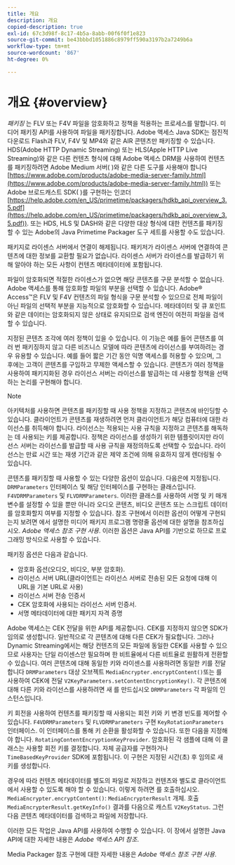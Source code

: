 ```yaml
---
title: 개요
description: 개요
copied-description: true
exl-id: 67c3d98f-8c17-4b5a-8abb-00f6f0f1e823
source-git-commit: be43bbbd1051886c8979ff590a3197b2a7249b6a
workflow-type: tm+mt
source-wordcount: '867'
ht-degree: 0%

---
```


# 개요 {#overview}

*패키징* 는 FLV 또는 F4V 파일을 암호화하고 정책을 적용하는 프로세스를 말합니다. 미디어 패키징 API를 사용하여 파일을 패키징합니다. Adobe 액세스 Java SDK는 점진적 다운로드 Flash과 FLV, F4V 및 MP4와 같은 AIR 콘텐츠만 패키징할 수 있습니다. HDS(Adobe HTTP Dynamic Streaming) 또는 HLS(Apple HTTP Live Streaming)와 같은 다른 컨텐츠 형식에 대해 Adobe 액세스 DRM을 사용하여 컨텐츠를 패키징하려면 Adobe Medium 서버( )와 같은 다른 도구를 사용해야 합니다 [https://www.adobe.com/products/adobe-media-server-family.html](https://www.adobe.com/products/adobe-media-server-family.html)) 또는 Adobe 브로드캐스트 SDK( )를 구현하는 인코더 [https://help.adobe.com/en_US/primetime/packagers/hdkb_api_overview_3.5.pdf](https://help.adobe.com/en_US/primetime/packagers/hdkb_api_overview_3.5.pdf)). 또는 HDS, HLS 및 DASH와 같은 다양한 대상 형식에 대한 컨텐츠를 패키징할 수 있는 Adobe의 Java Primetime Packager 도구 세트를 사용할 수도 있습니다.

패키지로 라이센스 서버에서 연결이 해제됩니다. 패키저가 라이센스 서버에 연결하여 콘텐츠에 대한 정보를 교환할 필요가 없습니다. 라이센스 서버가 라이센스를 발급하기 위해 알아야 하는 모든 사항이 컨텐츠 메타데이터에 포함됩니다.

파일이 암호화되면 적절한 라이센스가 없으면 해당 콘텐츠를 구문 분석할 수 없습니다. Adobe 액세스를 통해 암호화할 파일의 부분을 선택할 수 있습니다. Adobe® Access™은 FLV 및 F4V 컨텐츠의 파일 형식을 구문 분석할 수 있으므로 전체 파일이 아닌 파일의 선택적 부분을 지능적으로 암호화할 수 있습니다. 메타데이터 및 큐 포인트와 같은 데이터는 암호화되지 않은 상태로 유지되므로 검색 엔진이 여전히 파일을 검색할 수 있습니다.

지정된 콘텐츠 조각에 여러 정책이 있을 수 있습니다. 이 기능은 예를 들어 콘텐츠를 여러 번 패키징하지 않고 다른 비즈니스 모델에 따라 콘텐츠에 라이선스를 부여하려는 경우 유용할 수 있습니다. 예를 들어 짧은 기간 동안 익명 액세스를 허용할 수 있으며, 그 후에는 고객이 콘텐츠를 구입하고 무제한 액세스할 수 있습니다. 콘텐츠가 여러 정책을 사용하여 패키지화된 경우 라이선스 서버는 라이선스를 발급하는 데 사용할 정책을 선택하는 논리를 구현해야 합니다.

>[!NOTE]
>
>아키텍처를 사용하면 콘텐츠를 패키징할 때 사용 정책을 지정하고 콘텐츠에 바인딩할 수 있습니다. 클라이언트가 콘텐츠를 재생하려면 먼저 클라이언트가 해당 컴퓨터에 대한 라이선스를 취득해야 합니다. 라이선스는 적용되는 사용 규칙을 지정하고 콘텐츠를 해독하는 데 사용되는 키를 제공합니다. 정책은 라이선스를 생성하기 위한 템플릿이지만 라이선스 서버는 라이선스를 발급할 때 사용 규칙을 재정의하도록 선택할 수 있습니다. 라이선스는 만료 시간 또는 재생 기간과 같은 제약 조건에 의해 유효하지 않게 렌더링될 수 있습니다.

콘텐츠를 패키징할 때 사용할 수 있는 다양한 옵션이 있습니다. 다음은에 지정됩니다. `DRMParameters` 인터페이스 및 해당 인터페이스를 구현하는 클래스입니다. `F4VDRMParameters` 및 `FLVDRMParameters`. 이러한 클래스를 사용하여 서명 및 키 매개 변수를 설정할 수 있을 뿐만 아니라 오디오 콘텐츠, 비디오 콘텐츠 또는 스크립트 데이터를 암호화할지 여부를 지정할 수 있습니다. 참조 구현에서 이러한 옵션이 어떻게 구현되는지 보려면 에서 설명한 미디어 패키지 프로그램 명령줄 옵션에 대한 설명을 참조하십시오. *Adobe 액세스 참조 구현 사용*. 이러한 옵션은 Java API를 기반으로 하므로 프로그래밍 방식으로 사용할 수 있습니다.

패키징 옵션은 다음과 같습니다.

* 암호화 옵션(오디오, 비디오, 부분 암호화).
* 라이선스 서버 URL(클라이언트는 라이선스 서버로 전송된 모든 요청에 대해 이 URL을 기본 URL로 사용)
* 라이선스 서버 전송 인증서
* CEK 암호화에 사용되는 라이선스 서버 인증서.
* 서명 메타데이터에 대한 패키지 자격 증명

Adobe 액세스는 CEK 전달을 위한 API를 제공합니다. CEK를 지정하지 않으면 SDK가 임의로 생성합니다. 일반적으로 각 콘텐츠에 대해 다른 CEK가 필요합니다. 그러나 Dynamic Streaming에서는 해당 컨텐츠의 모든 파일에 동일한 CEK를 사용할 수 있으므로 사용자는 단일 라이센스만 필요하며 한 비트율에서 다른 비트율로 원활하게 전환할 수 있습니다. 여러 콘텐츠에 대해 동일한 키와 라이센스를 사용하려면 동일한 키를 전달합니다 `DRMParameters` 대상 오브젝트 `MediaEncrypter.encryptContent()`또는 를 사용하여 CEK에 전달 `V2KeyParameters.setContentEncryptionKey()`. 각 콘텐츠에 대해 다른 키와 라이선스를 사용하려면 새 를 만드십시오 `DRMParameters` 각 파일의 인스턴스입니다.

키 회전을 사용하여 컨텐츠를 패키징할 때 사용되는 회전 키와 키 변경 빈도를 제어할 수 있습니다. `F4VDRMParameters` 및 `FLVDRMParameters` 구현 `KeyRotationParameters` 인터페이스. 이 인터페이스를 통해 키 순환을 활성화할 수 있습니다. 또한 다음을 지정해야 합니다. `RotatingContentEncryptionKeyProvider`. 암호화된 각 샘플에 대해 이 클래스는 사용할 회전 키를 결정합니다. 자체 공급자를 구현하거나 `TimeBasedKeyProvider` SDK에 포함됩니다. 이 구현은 지정된 시간(초) 후 임의로 새 키를 생성합니다.

경우에 따라 컨텐츠 메타데이터를 별도의 파일로 저장하고 컨텐츠와 별도로 클라이언트에서 사용할 수 있도록 해야 할 수 있습니다. 이렇게 하려면 를 호출하십시오. `MediaEncrypter.encryptContent()`: `MediaEncrypterResult` 개체. 호출 `MediaEncrypterResult.getKeyInfo()` 결과를 다음으로 캐스트 `V2KeyStatus`. 그런 다음 콘텐츠 메타데이터를 검색하고 파일에 저장합니다.

이러한 모든 작업은 Java API를 사용하여 수행할 수 있습니다. 이 장에서 설명한 Java API에 대한 자세한 내용은 *Adobe 액세스 API 참조*.

Media Packager 참조 구현에 대한 자세한 내용은 *Adobe 액세스 참조 구현 사용*.
